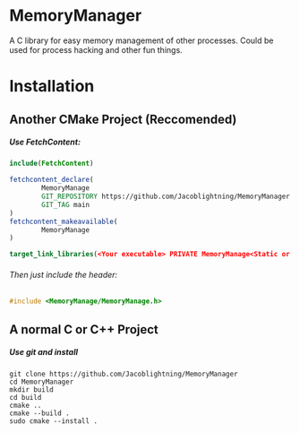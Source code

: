 # MemoryManager
A C library for easy memory management of other processes. Could be used for process hacking and other fun things.
# Installation
## Another CMake Project (Reccomended)
##### Use FetchContent:
```cmake
include(FetchContent)

fetchcontent_declare(
        MemoryManage
        GIT_REPOSITORY https://github.com/Jacoblightning/MemoryManager
        GIT_TAG main
)
fetchcontent_makeavailable(
        MemoryManage
)

target_link_libraries(<Your executable> PRIVATE MemoryManage<Static or Dynamic>)
```
###### Then just include the header:
```c++ // At the very least, IDEA does not accept C as a language here.
#include <MemoryManage/MemoryManage.h>
```
## A normal C or C++ Project
##### Use git and install
```shell
git clone https://github.com/Jacoblightning/MemoryManager
cd MemoryManager
mkdir build
cd build
cmake ..
cmake --build .
sudo cmake --install .
```